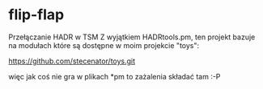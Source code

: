 # flip-flap
Przełączanie HADR w TSM
Z wyjątkiem HADRtools.pm, ten projekt bazuje na modułach które są dostępne w moim projekcie "toys": 

https://github.com/stecenator/toys.git

więc jak coś nie gra w plikach *pm to zażalenia składać tam :-P

